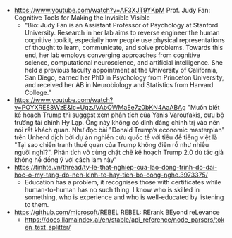- https://www.youtube.com/watch?v=AF3XJT9YKpM Prof. Judy Fan: Cognitive Tools for Making the Invisible Visible
	- "Bio: Judy Fan is an Assistant Professor of Psychology at Stanford University. Research in her lab aims to reverse engineer the human cognitive toolkit, especially how people use physical representations of thought to learn, communicate, and solve problems. Towards this end, her lab employs converging approaches from cognitive science, computational neuroscience, and artificial intelligence. She held a previous faculty appointment at the University of California, San Diego, earned her PhD in Psychology from Princeton University, and received her AB in Neurobiology and Statistics from Harvard College."
- https://www.youtube.com/watch?v=POYXRE88WzE&lc=UgzJVAbOWMaEe7z0bKN4AaABAg "Muốn biết kế hoạch Trump thì suggest xem phân tích của Yanis Varoufakis, cựu bộ trưởng tài chính Hy Lạp. Ông này không có dính dáng chính trị vào nên nói rất khách quan. Như đọc bài "Donald Trump’s economic masterplan" trên Unherd dịch bởi dự án nghiên cứu quốc tế với tiêu đề tiếng việt là "Tại sao chiến tranh thuế quan của Trump không điên rồ như nhiều người nghĩ?". Phân tích vô cùng chặt chẽ kế hoạch Trump 2.0 dù tác giả không hề đồng ý với cách làm này"
- https://tinhte.vn/thread/ty-le-that-nghiep-cua-lao-dong-trinh-do-dai-hoc-o-my-tang-do-nen-kinh-te-hay-tien-bo-cong-nghe.3973375/
	- Education has a problem, it recognises those with certificates while human-to-human has no such thing. I know who is skilled in something, who is experience and who is well-educated by listening to them.
- https://github.com/microsoft/REBEL REBEL: RErank BEyond reLevance
	- https://docs.llamaindex.ai/en/stable/api_reference/node_parsers/token_text_splitter/